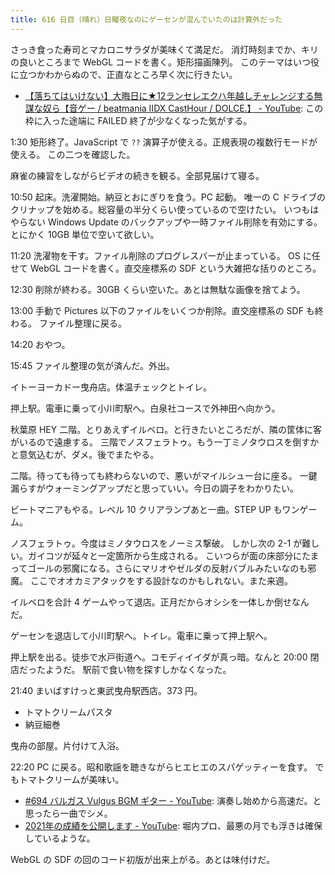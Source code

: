 ```yaml
---
title: 616 日目（晴れ）日曜夜なのにゲーセンが混んでいたのは計算外だった
---
```


さっき食った寿司とマカロニサラダが美味くて満足だ。
消灯時刻までか、キリの良いところまで WebGL コードを書く。矩形描画陳列。
このテーマはいつ役に立つかわからぬので、正直なところ早く次に行きたい。

* [【落ちてはいけない】大晦日に★12ランセレエクハ年越しチャレンジする無謀な奴ら【音ゲー / beatmania IIDX CastHour / DOLCE.】 - YouTube](https://www.youtube.com/watch?v=SIlMsIjoIDg):
  この枠に入った途端に FAILED 終了が少なくなった気がする。

1:30 矩形終了。JavaScript で `??` 演算子が使える。正規表現の複数行モードが使える。
この二つを確認した。

麻雀の練習をしながらビデオの続きを観る。全部見届けて寝る。

10:50 起床。洗濯開始。納豆とおにぎりを食う。PC 起動。
唯一の C ドライブのクリナップを始める。総容量の半分くらい使っているので空けたい。
いつもはやらない Windows Update のバックアップや一時ファイル削除を有効にする。
とにかく 10GB 単位で空いて欲しい。

11:20 洗濯物を干す。ファイル削除のプログレスバーが止まっている。
OS に任せて WebGL コードを書く。直交座標系の SDF という大雑把な括りのところ。

12:30 削除が終わる。30GB くらい空いた。あとは無駄な画像を捨てよう。

13:00 手動で Pictures 以下のファイルをいくつか削除。直交座標系の SDF も終わる。
ファイル整理に戻る。

14:20 おやつ。

15:45 ファイル整理の気が済んだ。外出。

イトーヨーカドー曳舟店。体温チェックとトイレ。

押上駅。電車に乗って小川町駅へ。白泉社コースで外神田へ向かう。

秋葉原 HEY 二階。とりあえずイルベロ。と行きたいところだが、隣の筐体に客がいるので遠慮する。
三階でノスフェラトゥ。もう一丁ミノタウロスを倒すかと意気込むが、ダメ。後でまたやる。

二階。待っても待っても終わらないので、悪いがマイルシュー台に座る。
一鍵漏らすがウォーミングアップだと思っていい。今日の調子をわかりたい。

ビートマニアもやる。レベル 10 クリアランプあと一曲。STEP UP もワンゲーム。

ノスフェラトゥ。今度はミノタウロスをノーミス撃破。
しかし次の 2-1 が難しい。ガイコツが延々と一定箇所から生成される。
こいつらが面の床部分にたまってゴールの邪魔になる。さらにマリオやゼルダの反射バブルみたいなのも邪魔。
ここでオオカミアタックをする設計なのかもしれない。また来週。

イルベロを合計 4 ゲームやって退店。正月だからオシシを一体しか倒せなんだ。

ゲーセンを退店して小川町駅へ。トイレ。電車に乗って押上駅へ。

押上駅を出る。徒歩で水戸街道へ。コモディイイダが真っ暗。なんと 20:00 閉店だったようだ。
駅前で食い物を探すしかなくなった。

21:40 まいばすけっと東武曳舟駅西店。373 円。

* トマトクリームパスタ
* 納豆細巻

曳舟の部屋。片付けて入浴。

22:20 PC に戻る。昭和歌謡を聴きながらヒエヒエのスパゲッティーを食す。
でもトマトクリームが美味い。

* [&#x23;694 バルガス Vulgus BGM ギター - YouTube](https://www.youtube.com/watch?v=6cVz564OjlQ):
  演奏し始めから高速だ。と思ったら一曲でシメ。
* [2021年の成績を公開します - YouTube](https://www.youtube.com/watch?v=YPnzyx3trYA):
  堀内プロ、最悪の月でも浮きは確保しているような。

WebGL の SDF の回のコード初版が出来上がる。あとは味付けだ。
